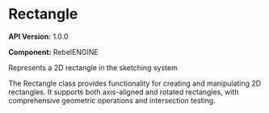 # Rectangle

**API Version:** 1.0.0

**Component:** RebelENGINE

Represents a 2D rectangle in the sketching system

The Rectangle class provides functionality for creating and manipulating
2D rectangles. It supports both axis-aligned and rotated rectangles,
with comprehensive geometric operations and intersection testing.

